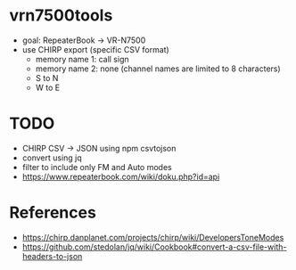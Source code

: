# vrn7500tools

- goal: RepeaterBook -> VR-N7500
- use CHIRP export (specific CSV format)
  - memory name 1: call sign
  - memory name 2: none (channel names are limited to 8 characters)
  - S to N
  - W to E

# TODO

- CHIRP CSV -> JSON using npm csvtojson
- convert using jq
- filter to include only FM and Auto modes
- https://www.repeaterbook.com/wiki/doku.php?id=api

# References

- https://chirp.danplanet.com/projects/chirp/wiki/DevelopersToneModes
- https://github.com/stedolan/jq/wiki/Cookbook#convert-a-csv-file-with-headers-to-json
